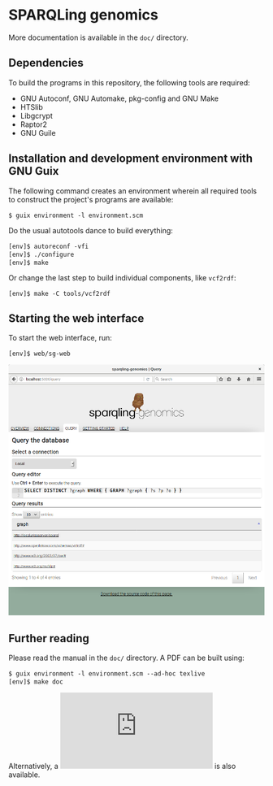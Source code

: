 # SPARQLing genomics

More documentation is available in the `doc/` directory.

## Dependencies

To build the programs in this repository, the following tools are required:
- GNU Autoconf, GNU Automake, pkg-config and GNU Make
- HTSlib
- Libgcrypt
- Raptor2
- GNU Guile

## Installation and development environment with GNU Guix

The following command creates an environment wherein all required
tools to construct the project's programs are available:
```
$ guix environment -l environment.scm
```

Do the usual autotools dance to build everything:
```
[env]$ autoreconf -vfi
[env]$ ./configure
[env]$ make
```

Or change the last step to build individual components, like `vcf2rdf`:
```
[env]$ make -C tools/vcf2rdf
```

## Starting the web interface

To start the web interface, run:
```
[env]$ web/sg-web
```

![Web interface screenshot](https://github.com/UMCUGenetics/sparqling-genomics/blob/master/doc/figures/web-interface.png)

## Further reading

Please read the manual in the `doc/` directory.  A PDF can be built using:
```
$ guix environment -l environment.scm --ad-hoc texlive
[env]$ make doc
```

Alternatively, a ![pre-built PDF](https://github.com/UMCUGenetics/sparqling-genomics/blob/master/doc/sparqling-genomics.pdf) is also available.
